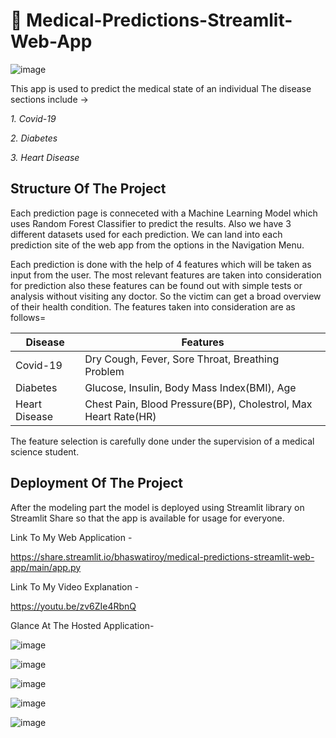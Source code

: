 # 🔴 Medical-Predictions-Streamlit-Web-App

![image](https://user-images.githubusercontent.com/78029145/153416403-35688fe7-8c4c-42c9-ac8c-67027c1dcf24.png)


This app is used to predict the medical state of an individual
The disease sections include ->

*1. Covid-19*

*2. Diabetes*

*3. Heart Disease* 


## Structure Of The Project

Each prediction page is conneceted with a Machine Learning Model which uses Random Forest Classifier to predict the results.
Also we have 3 different datasets used for each prediction.
We can land into each prediction site of the web app from the options in the Navigation Menu.


Each prediction is done with the help of 4 features which will be taken as input from the user.
The most relevant features are taken into consideration for prediction also these features can be found out with simple tests or analysis without visiting any doctor.
So the victim can get a broad overview of their health condition.
The features taken into consideration are as follows=

| Disease | Features |
| - | - |
| Covid-19 | Dry Cough, Fever, Sore Throat, Breathing Problem |
| Diabetes | Glucose, Insulin, Body Mass Index(BMI), Age |
| Heart Disease | Chest Pain, Blood Pressure(BP), Cholestrol, Max Heart Rate(HR) |

The feature selection is carefully done under the supervision of a medical science student.

## Deployment Of The Project

After the modeling part the model is deployed using Streamlit library on Streamlit Share so that the app is available for usage for everyone.

Link To My Web Application -

https://share.streamlit.io/bhaswatiroy/medical-predictions-streamlit-web-app/main/app.py

Link To My Video Explanation -

https://youtu.be/zv6ZIe4RbnQ

Glance At The Hosted Application-

![image](https://user-images.githubusercontent.com/78029145/153414617-663dfe56-18eb-47f5-8de6-54aa5d0e0351.png)

![image](https://user-images.githubusercontent.com/78029145/153414774-e1c39199-db5e-4d40-9ed5-bd65edee1bf2.png)

![image](https://user-images.githubusercontent.com/78029145/153414946-8417cd23-6996-41c1-b989-8158cc980e43.png)

![image](https://user-images.githubusercontent.com/78029145/153415061-38a25278-c48b-49f2-a6b8-be66817ec8c4.png)

![image](https://user-images.githubusercontent.com/78029145/153417820-dbfe50f7-1ce3-43ce-ac7d-4285d4d6f303.png)


